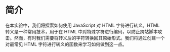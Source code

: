 # 简介

在本实验中，我们将探索如何使用 JavaScript 对 HTML 字符进行转义。HTML 转义是一种常用技术，用于在 HTML 中对特殊字符进行编码，以防止跨站脚本攻击。然而，有时我们需要将转义后的字符转换回其原始形式。我们将通过创建一个对最常见 HTML 字符进行转义的函数来学习如何做到这一点。
